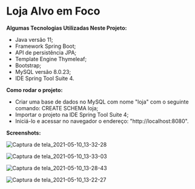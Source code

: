 # Loja Alvo em Foco

**Algumas Tecnologias Utilizadas Neste Projeto:**
- Java versão 11;
- Framework Spring Boot; 
- API de persistência JPA;
- Template Engine Thymeleaf;
- Bootstrap;
- MySQL versão 8.0.23;
- IDE Spring Tool Suite 4.

**Como rodar o projeto:**
- Criar uma base de dados no MySQL com nome "loja" com o seguinte comando: 
  CREATE SCHEMA loja;
- Importar o projeto na IDE Spring Tool Suite 4;
- Iniciá-lo e acessar no navegador o endereço: "http://localhost:8080".

**Screenshots:**

![Captura de tela_2021-05-10_13-32-28](https://user-images.githubusercontent.com/56006792/117693611-98194080-b194-11eb-982c-471720cba77d.png)

![Captura de tela_2021-05-10_13-33-03](https://user-images.githubusercontent.com/56006792/117693672-a5cec600-b194-11eb-997c-0f5f7264a5f0.png)

![Captura de tela_2021-05-10_13-28-43](https://user-images.githubusercontent.com/56006792/117693700-abc4a700-b194-11eb-9f0c-5960fd99dcdc.png)

![Captura de tela_2021-05-10_13-22-27](https://user-images.githubusercontent.com/56006792/117693727-b2531e80-b194-11eb-97fb-a37bfc5e9a3b.png)
